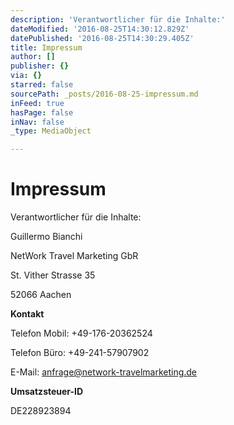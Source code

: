 ```yaml
---
description: 'Verantwortlicher für die Inhalte:'
dateModified: '2016-08-25T14:30:12.829Z'
datePublished: '2016-08-25T14:30:29.405Z'
title: Impressum
author: []
publisher: {}
via: {}
starred: false
sourcePath: _posts/2016-08-25-impressum.md
inFeed: true
hasPage: false
inNav: false
_type: MediaObject

---
```

# Impressum

Verantwortlicher für die Inhalte:

Guillermo Bianchi

NetWork Travel Marketing GbR

St. Vither Strasse 35

52066 Aachen

**Kontakt**

Telefon Mobil: +49-176-20362524

Telefon Büro: +49-241-57907902

E-Mail: anfrage@network-travelmarketing.de

**Umsatzsteuer-ID**

DE228923894